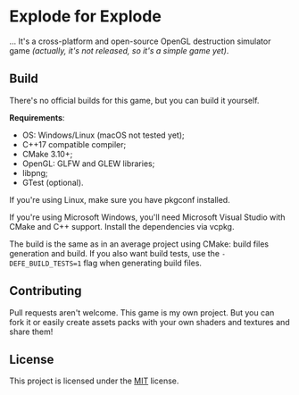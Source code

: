 # Explode for Explode

... It's a cross-platform and open-source OpenGL destruction simulator game
_(actually, it's not released, so it's a simple game yet)_.

## Build

There's no official builds for this game, but you can build it yourself.

**Requirements**:
<ul>
  <li>OS: Windows/Linux (macOS not tested yet);</li>
  <li>C++17 compatible compiler;</li>
  <li>CMake 3.10+;</li>
  <li>OpenGL: GLFW and GLEW libraries;</li>
  <li>libpng;</li>
  <li>GTest (optional).</li>
</ul>

If you're using Linux, make sure you have pkgconf installed.

If you're using Microsoft Windows, you'll need Microsoft Visual Studio with
CMake and C++ support. Install the dependencies via vcpkg.

The build is the same as in an average project using CMake: build files
generation and build. If you also want build tests, use the
`-DEFE_BUILD_TESTS=1` flag when generating build files.

## Contributing

Pull requests aren't welcome. This game is my own project. But you can fork it
or easily create assets packs with your own shaders and textures and share them!

## License

This project is licensed under the [MIT](LICENSE) license.
